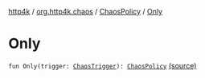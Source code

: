 [http4k](../../index.md) / [org.http4k.chaos](../index.md) / [ChaosPolicy](index.md) / [Only](./-only.md)

# Only

`fun Only(trigger: `[`ChaosTrigger`](../-chaos-trigger.md)`): `[`ChaosPolicy`](index.md) [(source)](https://github.com/http4k/http4k/blob/master/http4k-testing-chaos/src/main/kotlin/org/http4k/chaos/ChaosPolicy.kt#L20)
